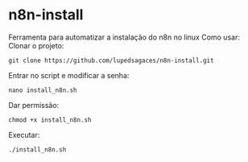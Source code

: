 # n8n-install
Ferramenta para automatizar a instalação do n8n no linux
Como usar:
Clonar o projeto:

`git clone https://github.com/lupedsagaces/n8n-install.git`

Entrar no script e modificar a senha:

`nano install_n8n.sh`

Dar permissão:

`chmod +x install_n8n.sh`

Executar:

`./install_n8n.sh`
